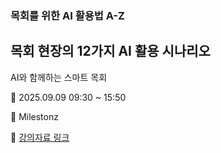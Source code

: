 <!-- .slide: class="cover-slide" -->

### 목회를 위한 AI 활용법 A-Z

## 목회 현장의 12가지 AI 활용 시나리오

AI와 함께하는 스마트 목회

📅 2025.09.09 09:30 ~ 15:50

📍 Milestonz

🔗 [강의자료 링크](https://www.coachingware)

